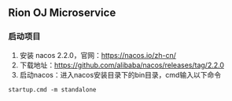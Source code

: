 ## Rion OJ Microservice
### 启动项目
1. 安装 nacos 2.2.0，官网：https://nacos.io/zh-cn/
2. 下载地址：https://github.com/alibaba/nacos/releases/tag/2.2.0
3. 启动nacos：进入nacos安装目录下的bin目录，cmd输入以下命令
```
startup.cmd -m standalone
```
